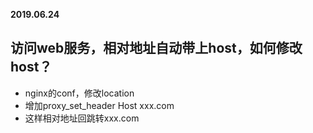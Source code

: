 **2019.06.24**

## 访问web服务，相对地址自动带上host，如何修改host？
* nginx的conf，修改location
* 增加proxy_set_header Host xxx.com
* 这样相对地址回跳转xxx.com